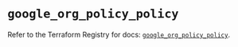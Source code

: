 # `google_org_policy_policy`

Refer to the Terraform Registry for docs: [`google_org_policy_policy`](https://registry.terraform.io/providers/hashicorp/google/6.49.0/docs/resources/org_policy_policy).
